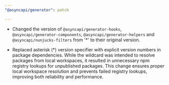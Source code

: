 ```yaml
---
"@asyncapi/generator": patch

---
```


- Changed the version of `@asyncapi/generator-hooks`, `@asyncapi/generator-components`, `@asyncapi/generator-helpers` and `@asyncapi/nunjucks-filters` from '*' to their original version.

- Replaced asterisk (*) version specifier with explicit version numbers in package dependencies. While the wildcard was intended to resolve packages from local workspaces, it resulted in unnecessary npm registry lookups for unpublished packages. This change ensures proper local workspace resolution and prevents failed registry lookups, improving both reliability and performance.

